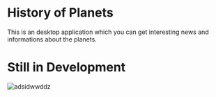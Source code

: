 # History of Planets

This is an desktop application which you can get interesting news and informations about the planets.

# Still in Development

![adsidwwddz](https://user-images.githubusercontent.com/23746859/38958972-25b8fc7a-435f-11e8-8946-8aa015e836ac.png)

